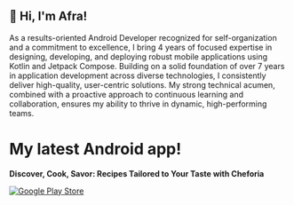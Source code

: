 ## 👋 Hi, I'm Afra!

As a results-oriented Android Developer recognized for self-organization and a
commitment to excellence, I bring 4 years of focused expertise in designing,
developing, and deploying robust mobile applications using Kotlin and Jetpack
Compose. Building on a solid foundation of over 7 years in application
development across diverse technologies, I consistently deliver high-quality,
user-centric solutions. My strong technical acumen, combined with a proactive
approach to continuous learning and collaboration, ensures my ability to thrive
in dynamic, high-performing teams.

# My latest Android app!
**Discover, Cook, Savor: Recipes Tailored to Your Taste with Cheforia**

[![Google Play Store](https://img.shields.io/badge/Google_Play-Download-blue?logo=google-play&style=for-the-badge)](https://play.google.com/store/apps/details?id=meal.planner.ai.cheforia.recipes.tasty.food&pcampaignid=web_share)


<!--
[![Top Langs](https://github-readme-stats.vercel.app/api/top-langs/?username=afradigm&theme=cobalt&show_icons=true)]()

**afradigm/afradigm** is a ✨ _special_ ✨ repository because its `README.md` (this file) appears on your GitHub profile.

Here are some ideas to get you started:

- 🔭 I’m currently working on ...
- 🌱 I’m currently learning ...
- 👯 I’m looking to collaborate on ...
- 🤔 I’m looking for help with ...
- 💬 Ask me about ...
- 📫 How to reach me: ...
- 😄 Pronouns: ...
- ⚡ Fun fact: ...
-->
